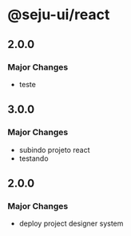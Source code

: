 # @seju-ui/react

## 2.0.0

### Major Changes

- teste

## 3.0.0

### Major Changes

- subindo projeto react
- testando

## 2.0.0

### Major Changes

- deploy project designer system
